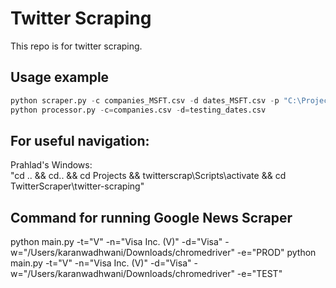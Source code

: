 # Twitter Scraping
This repo is for twitter scraping.
## Usage example 
```python
python scraper.py -c companies_MSFT.csv -d dates_MSFT.csv -p "C:\Projects\chromedriver1\chromedriver"
python processor.py -c=companies.csv -d=testing_dates.csv
```
## For useful navigation:
Prahlad's Windows:\
"cd .. && cd.. && cd Projects && twitterscrap\Scripts\activate && cd TwitterScraper\twitter-scraping"

## Command for running Google News Scraper
python main.py -t="V" -n="Visa Inc. (V)" -d="Visa" -w="/Users/karanwadhwani/Downloads/chromedriver" -e="PROD"
python main.py -t="V" -n="Visa Inc. (V)" -d="Visa" -w="/Users/karanwadhwani/Downloads/chromedriver" -e="TEST"

